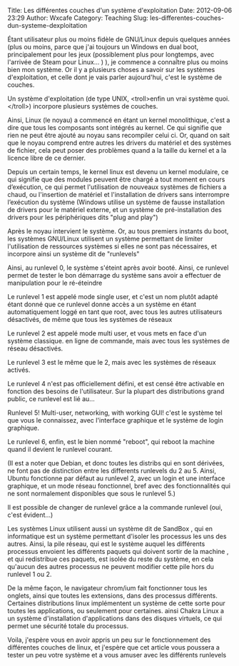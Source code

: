 Title: Les différentes couches d'un système d'exploitation
Date: 2012-09-06 23:29
Author: Wxcafe
Category: Teaching 
Slug: les-differentes-couches-dun-systeme-dexploitation

Étant utilisateur plus ou moins fidèle de GNU/Linux depuis quelques
années (plus ou moins, parce que j'ai toujours un Windows en dual boot,
principalement pour les jeux (possiblement plus pour longtemps, avec
l'arrivée de Steam pour Linux... ) ), je commence a connaître plus ou
moins bien mon système. Or il y a plusieurs choses a savoir sur les
systèmes d'exploitation, et celle dont je vais parler aujourd'hui, c'est
le système de couches.

Un système d'exploitation (de type UNIX, \<troll\>enfin un vrai système quoi.
\</troll\>) incorpore plusieurs systèmes de couches.

Ainsi, Linux (le noyau) a commencé en étant un kernel monolithique,
c'est a dire que tous les composants sont intégrés au kernel. Ce qui
signifie que rien ne peut être ajouté au noyau sans recompiler celui ci.
Or, quand on sait que le noyau comprend entre autres les drivers du
matériel et des systèmes de fichier, cela peut poser des problèmes quand
a la taille du kernel et a la licence libre de ce dernier. 

Depuis un certain temps, le kernel linux est devenu un kernel modulaire, ce qui
signifie que des modules peuvent être chargé a tout moment en cours
d’exécution, ce qui permet l'utilisation de nouveaux systèmes de
fichiers a chaud, ou l'insertion de matériel et l'installation de
drivers sans interrompre l’exécution du système (Windows utilise un
système de fausse installation de drivers pour le matériel externe, et
un système de pré-installation des drivers pour les périphériques dits
"plug and play")

Après le noyau intervient le système. Or, au tous premiers instants du
boot, les systèmes GNU/Linux utilisent un système permettant de limiter
l'utilisation de ressources systèmes si elles ne sont pas nécessaires,
et incorpore ainsi un système dit de "runlevels"

Ainsi, au runlevel 0, le système s'éteint après avoir booté. Ainsi, ce
runlevel permet de tester le bon démarrage du système sans avoir a
effectuer de manipulation pour le ré-éteindre

Le runlevel 1 est appelé mode single user, et c'est un nom plutôt adapté
étant donné que ce runlevel donne accès a un système en étant
automatiquement loggé en tant que root, avec tous les autres
utilisateurs désactivés, de même que tous les systèmes de réseaux

Le runlevel 2 est appelé mode multi user, et vous mets en face d'un
système classique. en ligne de commande, mais avec tous les systèmes de
réseau désactivés.

Le runlevel 3 est le même que le 2, mais avec les systèmes de réseaux
activés.

Le runlevel 4 n'est pas officiellement défini, et est censé être
activable en fonction des besoins de l'utilisateur. Sur la plupart des
distributions grand public, ce runlevel est lié au...

Runlevel 5! Multi-user, networking, with working GUI! c'est le système
tel que vous le connaissez, avec l'interface graphique et le système de
login graphique.

Le runlevel 6, enfin, est le bien nommé "reboot", qui reboot la machine
quand il devient le runlevel courant.

(Il est a noter que Debian, et donc toutes les distribs qui en sont
dérivées, ne font pas de distinction entre les differents runlevels du 2
au 5. Ainsi, Ubuntu fonctionne par défaut au runlevel 2, avec un login
et une interface graphique, et un mode réseau fonctionnel, bref avec des
fonctionnalités qui ne sont normalement disponibles que sous le runlevel 5.)

Il est possible de changer de runlevel grâce a la commande runlevel
(oui, c'est évident...)

Les systèmes Linux utilisent aussi un système dit de SandBox , qui en
informatique est un système permettant d'isoler les processus les uns
des autres. Ainsi, la pile réseau, qui est le système auquel les
différents processus envoient les différents paquets qui doivent sortir
de la machine , et qui redistribue ces paquets, est isolée du reste du
système, en cela qu'aucun des autres processus ne peuvent modifier cette
pile hors du runlevel 1 ou 2.

De la même façon, le navigateur chrom/ium fait fonctionner tous les
onglets, ainsi que toutes les extensions, dans des processus différents.
Certaines distributions linux implémentent un système de cette sorte
pour toutes les applications, ou seulement pour certaines. ainsi Chakra
Linux a un système d'installation d'applications dans des disques
virtuels, ce qui permet une sécurité totale du processus.

Voila, j'espère vous en avoir appris un peu sur le fonctionnement des
différentes couches de linux, et j'espère que cet article vous poussera
a tester un peu votre système et a vous amuser avec les différents
runlevels

